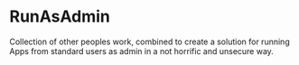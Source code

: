 # RunAsAdmin
Collection of other peoples work, combined to create a solution for running Apps from standard users as admin in a not horrific and unsecure way.

